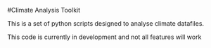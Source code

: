 #Climate Analysis Toolkit

This is a set of python scripts designed to analyse climate datafiles.

This code is currently in development and not all features will work 
